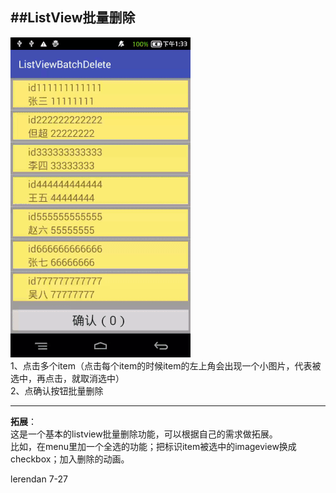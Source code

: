 ##ListView批量删除    
---    
![](https://github.com/lerendan/ListViewBatchDelete/raw/master/picture/all.gif)    
1、点击多个item（点击每个item的时候item的左上角会出现一个小图片，代表被选中，再点击，就取消选中）    
2、点确认按钮批量删除    

---    

**拓展**：   
这是一个基本的listview批量删除功能，可以根据自己的需求做拓展。   
比如，在menu里加一个全选的功能；把标识item被选中的imageview换成checkbox；加入删除的动画。   

     
    

lerendan 7-27
